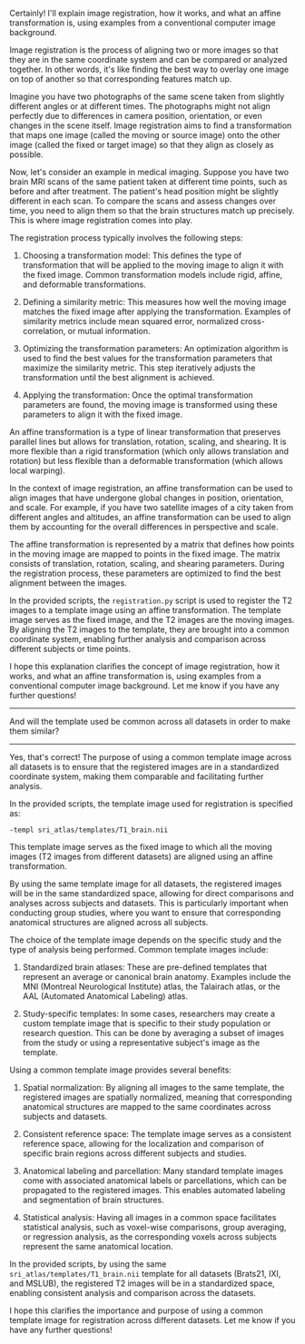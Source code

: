 Certainly! I'll explain image registration, how it works, and what an affine transformation is, using examples from a conventional computer image background.

Image registration is the process of aligning two or more images so that they are in the same coordinate system and can be compared or analyzed together. In other words, it's like finding the best way to overlay one image on top of another so that corresponding features match up.

Imagine you have two photographs of the same scene taken from slightly different angles or at different times. The photographs might not align perfectly due to differences in camera position, orientation, or even changes in the scene itself. Image registration aims to find a transformation that maps one image (called the moving or source image) onto the other image (called the fixed or target image) so that they align as closely as possible.

Now, let's consider an example in medical imaging. Suppose you have two brain MRI scans of the same patient taken at different time points, such as before and after treatment. The patient's head position might be slightly different in each scan. To compare the scans and assess changes over time, you need to align them so that the brain structures match up precisely. This is where image registration comes into play.

The registration process typically involves the following steps:
1. Choosing a transformation model: This defines the type of transformation that will be applied to the moving image to align it with the fixed image. Common transformation models include rigid, affine, and deformable transformations.

2. Defining a similarity metric: This measures how well the moving image matches the fixed image after applying the transformation. Examples of similarity metrics include mean squared error, normalized cross-correlation, or mutual information.

3. Optimizing the transformation parameters: An optimization algorithm is used to find the best values for the transformation parameters that maximize the similarity metric. This step iteratively adjusts the transformation until the best alignment is achieved.

4. Applying the transformation: Once the optimal transformation parameters are found, the moving image is transformed using these parameters to align it with the fixed image.

An affine transformation is a type of linear transformation that preserves parallel lines but allows for translation, rotation, scaling, and shearing. It is more flexible than a rigid transformation (which only allows translation and rotation) but less flexible than a deformable transformation (which allows local warping).

In the context of image registration, an affine transformation can be used to align images that have undergone global changes in position, orientation, and scale. For example, if you have two satellite images of a city taken from different angles and altitudes, an affine transformation can be used to align them by accounting for the overall differences in perspective and scale.

The affine transformation is represented by a matrix that defines how points in the moving image are mapped to points in the fixed image. The matrix consists of translation, rotation, scaling, and shearing parameters. During the registration process, these parameters are optimized to find the best alignment between the images.

In the provided scripts, the `registration.py` script is used to register the T2 images to a template image using an affine transformation. The template image serves as the fixed image, and the T2 images are the moving images. By aligning the T2 images to the template, they are brought into a common coordinate system, enabling further analysis and comparison across different subjects or time points.

I hope this explanation clarifies the concept of image registration, how it works, and what an affine transformation is, using examples from a conventional computer image background. Let me know if you have any further questions!
***
And will the template used be common across all datasets in order to make them similar?
***
Yes, that's correct! The purpose of using a common template image across all datasets is to ensure that the registered images are in a standardized coordinate system, making them comparable and facilitating further analysis.

In the provided scripts, the template image used for registration is specified as:

```
-templ sri_atlas/templates/T1_brain.nii
```

This template image serves as the fixed image to which all the moving images (T2 images from different datasets) are aligned using an affine transformation.

By using the same template image for all datasets, the registered images will be in the same standardized space, allowing for direct comparisons and analyses across subjects and datasets. This is particularly important when conducting group studies, where you want to ensure that corresponding anatomical structures are aligned across all subjects.

The choice of the template image depends on the specific study and the type of analysis being performed. Common template images include:

1. Standardized brain atlases: These are pre-defined templates that represent an average or canonical brain anatomy. Examples include the MNI (Montreal Neurological Institute) atlas, the Talairach atlas, or the AAL (Automated Anatomical Labeling) atlas.

2. Study-specific templates: In some cases, researchers may create a custom template image that is specific to their study population or research question. This can be done by averaging a subset of images from the study or using a representative subject's image as the template.

Using a common template image provides several benefits:

1. Spatial normalization: By aligning all images to the same template, the registered images are spatially normalized, meaning that corresponding anatomical structures are mapped to the same coordinates across subjects and datasets.

2. Consistent reference space: The template image serves as a consistent reference space, allowing for the localization and comparison of specific brain regions across different subjects and studies.

3. Anatomical labeling and parcellation: Many standard template images come with associated anatomical labels or parcellations, which can be propagated to the registered images. This enables automated labeling and segmentation of brain structures.

4. Statistical analysis: Having all images in a common space facilitates statistical analysis, such as voxel-wise comparisons, group averaging, or regression analysis, as the corresponding voxels across subjects represent the same anatomical location.

In the provided scripts, by using the same `sri_atlas/templates/T1_brain.nii` template for all datasets (Brats21, IXI, and MSLUB), the registered T2 images will be in a standardized space, enabling consistent analysis and comparison across the datasets.

I hope this clarifies the importance and purpose of using a common template image for registration across different datasets. Let me know if you have any further questions!
